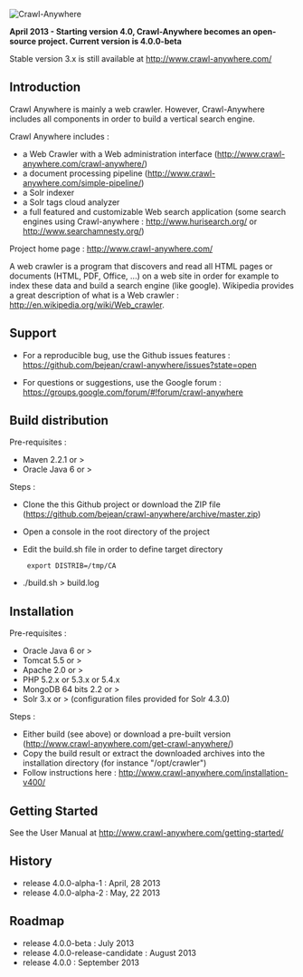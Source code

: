 ![Crawl-Anywhere](http://www.crawl-anywhere.com/logo.png "Crawl-Anywhere")

<strong>April 2013 - Starting version 4.0, Crawl-Anywhere becomes an open-source project. Current version is 4.0.0-beta</strong>

Stable version 3.x is still available at http://www.crawl-anywhere.com/


Introduction
------------

Crawl Anywhere is mainly a web crawler. However, Crawl-Anywhere includes all components in order to build a vertical search engine. 

Crawl Anywhere includes :   

* a Web Crawler with a Web administration interface (http://www.crawl-anywhere.com/crawl-anywhere/)
* a document processing pipeline (http://www.crawl-anywhere.com/simple-pipeline/)
* a Solr indexer
* a Solr tags cloud analyzer
* a full featured and customizable Web search application (some search engines using Crawl-anywhere : http://www.hurisearch.org/ or http://www.searchamnesty.org/)

Project home page : http://www.crawl-anywhere.com/

A web crawler is a program that discovers and read all HTML pages or documents (HTML, PDF, Office, ...) on a web site in order for example to index these data and build a search engine (like google). Wikipedia provides a great description of what is a Web crawler : http://en.wikipedia.org/wiki/Web_crawler.


Support
-------

* For a reproducible bug, use the Github issues features : https://github.com/bejean/crawl-anywhere/issues?state=open

* For questions or suggestions, use the Google forum : https://groups.google.com/forum/#!forum/crawl-anywhere


Build distribution
------------------

Pre-requisites : 

* Maven 2.2.1 or > 
* Oracle Java 6 or >

Steps :

* Clone the this Github project or download the ZIP file (https://github.com/bejean/crawl-anywhere/archive/master.zip)
* Open a console in the root directory of the project
* Edit the build.sh file in order to define target directory

       export DISTRIB=/tmp/CA
       
* ./build.sh > build.log


Installation
------------

Pre-requisites : 

* Oracle Java 6 or >
* Tomcat 5.5 or >
* Apache 2.0 or >
* PHP 5.2.x or 5.3.x or 5.4.x
* MongoDB 64 bits 2.2 or >
* Solr 3.x or > (configuration files provided for Solr 4.3.0)


Steps :

* Either build (see above) or download a pre-built version (http://www.crawl-anywhere.com/get-crawl-anywhere/)
* Copy the build result or extract the downloaded archives into the installation directory (for instance "/opt/crawler")
* Follow instructions here : http://www.crawl-anywhere.com/installation-v400/


Getting Started
---------------

See the User Manual at http://www.crawl-anywhere.com/getting-started/


History
-------

* release 4.0.0-alpha-1 : April, 28 2013
* release 4.0.0-alpha-2 : May, 22 2013


Roadmap
-------

* release 4.0.0-beta : July 2013
* release 4.0.0-release-candidate : August 2013
* release 4.0.0 : September 2013


